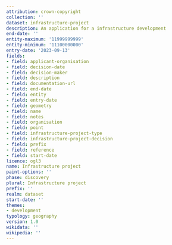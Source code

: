 ```yaml
---
attribution: crown-copyright
collection: ''
dataset: infrastructure-project
description: An application for a infrastructure development
end-date: ''
entity-maximum: '11999999999'
entity-minimum: '11100000000'
entry-date: '2023-09-13'
fields:
- field: applicant-organisation
- field: decision-date
- field: decision-maker
- field: description
- field: documentation-url
- field: end-date
- field: entity
- field: entry-date
- field: geometry
- field: name
- field: notes
- field: organisation
- field: point
- field: infrastructure-project-type
- field: infrastructure-project-decision
- field: prefix
- field: reference
- field: start-date
licence: ogl3
name: Infrastructure project
paint-options: ''
phase: discovery
plural: Infrastructure project
prefix: ''
realm: dataset
start-date: ''
themes:
- development
typology: geography
version: 1.0
wikidata: ''
wikipedia: ''
---
```

